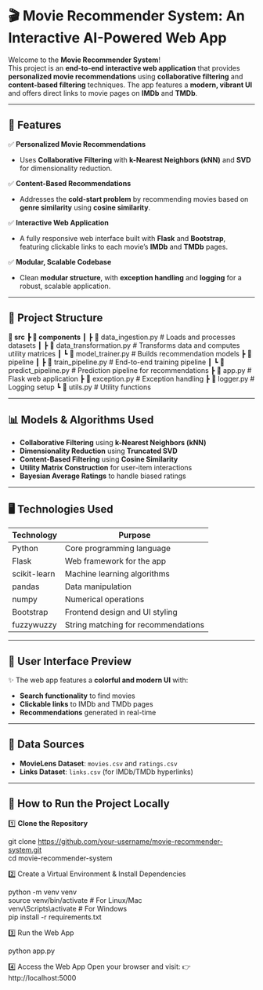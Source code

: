 # 🎬 Movie Recommender System: An Interactive AI-Powered Web App  

Welcome to the **Movie Recommender System**!  
This project is an **end-to-end interactive web application** that provides **personalized movie recommendations** using **collaborative filtering** and **content-based filtering** techniques. The app features a **modern, vibrant UI** and offers direct links to movie pages on **IMDb** and **TMDb**.

---

## 🚀 Features  
✅ **Personalized Movie Recommendations**  
- Uses **Collaborative Filtering** with **k-Nearest Neighbors (kNN)** and **SVD** for dimensionality reduction.  

✅ **Content-Based Recommendations**  
- Addresses the **cold-start problem** by recommending movies based on **genre similarity** using **cosine similarity**.  

✅ **Interactive Web Application**  
- A fully responsive web interface built with **Flask** and **Bootstrap**, featuring clickable links to each movie’s **IMDb** and **TMDb** pages.  

✅ **Modular, Scalable Codebase**  
- Clean **modular structure**, with **exception handling** and **logging** for a robust, scalable application.

---

## 🧱 Project Structure 
**📂 src**
**┣ 📂 components**
┃ ┣ 📄 data_ingestion.py # Loads and processes datasets
┃ ┣ 📄 data_transformation.py # Transforms data and computes utility matrices
┃ ┗ 📄 model_trainer.py # Builds recommendation models
┣ 📂 pipeline
┃ ┣ 📄 train_pipeline.py # End-to-end training pipeline
┃ ┗ 📄 predict_pipeline.py # Prediction pipeline for recommendations
┣ 📄 app.py # Flask web application
┣ 📄 exception.py # Exception handling
┣ 📄 logger.py # Logging setup
┗ 📄 utils.py # Utility functions


---

## 📊 Models & Algorithms Used  
- **Collaborative Filtering** using **k-Nearest Neighbors (kNN)**  
- **Dimensionality Reduction** using **Truncated SVD**  
- **Content-Based Filtering** using **Cosine Similarity**  
- **Utility Matrix Construction** for user-item interactions  
- **Bayesian Average Ratings** to handle biased ratings  

---

## 🖥️ Technologies Used  
| **Technology** | **Purpose**                      |
|----------------|----------------------------------|
| Python         | Core programming language        |
| Flask          | Web framework for the app        |
| scikit-learn   | Machine learning algorithms      |
| pandas         | Data manipulation                |
| numpy          | Numerical operations             |
| Bootstrap      | Frontend design and UI styling   |
| fuzzywuzzy     | String matching for recommendations |

---

## 🎨 User Interface Preview  
✨ The web app features a **colorful and modern UI** with:  
- **Search functionality** to find movies  
- **Clickable links** to IMDb and TMDb pages  
- **Recommendations** generated in real-time  

---

## 📂 Data Sources  
- **MovieLens Dataset**: `movies.csv` and `ratings.csv`  
- **Links Dataset**: `links.csv` (for IMDb/TMDb hyperlinks)  

---

## 🔧 How to Run the Project Locally  

1️⃣ **Clone the Repository**  

git clone https://github.com/your-username/movie-recommender-system.git  
cd movie-recommender-system  

2️⃣ Create a Virtual Environment & Install Dependencies

python -m venv venv  
source venv/bin/activate   # For Linux/Mac  
venv\Scripts\activate      # For Windows  
pip install -r requirements.txt  

3️⃣ Run the Web App

python app.py  

4️⃣ Access the Web App
Open your browser and visit:
👉 http://localhost:5000


